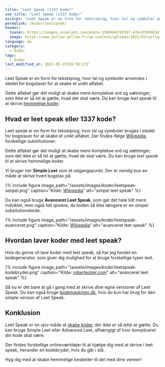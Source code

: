 ```yaml
---
title: "Leet Speak (1337 kode)"
seo_title: "Leet Speak (1337 kode)"
excerpt: "Leet Speak er en form for tekstsprog, hvor tal og symboler anvendes i stedet for bogstaver for at skabe et unikt alfabet."
permalink: /koder/leetspeak/
header:
  teaser: https://images.unsplash.com/photo-1580894742597-87bc8789db3d?ixlib=rb-1.2.1&ixid=MnwxMjA3fDB8MHxwaG90by1wYWdlfHx8fGVufDB8fHx8&auto=format&fit=crop&h=300&w=400&q=10
  image: https://www.yellow-yellow.fr/wp-content/uploads/2021/03/yellow-yellow-leet-speak-alphabet.jpg
language: da
category:
  - Koder
tags:
  - koder
last_modified_at: 2022-05-23T20:50:27Z
---
```


Leet Speak er en form for tekstsprog, hvor tal og symboler anvendes i stedet for bogstaver for at skabe et unikt alfabet.

Dette alfabet gør det muligt at skabe mere komplekse ord og sætninger, som ikke er så let at gætte, hvad det skal være. Du kan bruge _leet speak_ til at skrive [hemmelige koder](/koder/).

## Hvad er leet speak eller 1337 kode?
Leet speak er en form for tekstsprog, hvor tal og symboler bruges i stedet for bogstaver for at skabe et unikt alfabet. Der findes ifølge [Wikipedia](https://da.wikipedia.org/wiki/Leetspeak) forskellige substitutioner.

Dette alfabet gør det muligt at skabe mere komplekse ord og sætninger, som det ikke er så let at gætte, hvad de skal være. Du kan bruge _leet speak_ til at skrive hemmelige koder.

Vi bruger her **Simple Leet** som et udgangspunkt. Der er nemlig kun en måde at skrive hvert bogstav på.

{% include figure image_path="/assets/images/koder/leetspeak-simpel.png" caption="Kilde: [Wikipedia](https://da.wikipedia.org/wiki/Leetspeak)" alt="simpel leet speak" %}

Du kan også bruge **Avanceret Leet Speak**, som gør det hele lidt mere indviklet, men også lidt sjovere, da koden så ikke længere er en simpel subsitutionskode.

{% include figure image_path="/assets/images/koder/leetspeak-avanceret.png" caption="Kilde: [Wikipedia](https://da.wikipedia.org/wiki/Leetspeak)" alt="avanceret leet speak" %}

## Hvordan laver koder med leet speak?

Hvis du gerne vil lave koder med leet speak, så har jeg fundet en kodegenerator, som giver dig mulighed for at bruge forskellige typer leet.

{% include figure image_path="/assets/images/koder/leetspeak-kodebryder.png" caption="Kilde: [robertecker.com](http://www.robertecker.com/hp/research/leet-converter.php)" alt="avanceret leet speak" %}

Så nu er det bare at gå i gang med at skrive dine egne versioner af Leet Speak. Du kan også bruge [kodemaskinen.dk](https://kodemaskinen.dk), hvis du kun har brug for den simple version af Leet Speak.

## Konklusion

Leet Speak er en sjov måde at [skabe koder](/koder/), der ikke er så lette at gætte. Du kan bruge Simple Leet eller Advanced Leet, afhængigt af hvor kompliceret din kode skal være.

Der findes forskellige onlineværktøjer til at hjælpe dig med at skrive i leet speak, herunder en kodebryder, hvis du går i stå.

Hyg dig med at skabe hemmelige beskeder til del med dine venner!
